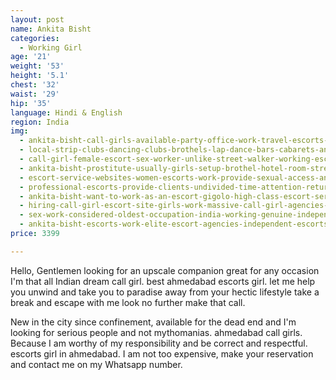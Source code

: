 ```yaml
---
layout: post
name: Ankita Bisht
categories:
  - Working Girl
age: '21'
weight: '53'
height: '5.1'
chest: '32'
waist: '29'
hip: '35'
language: Hindi & English
region: India
img:
  - ankita-bisht-call-girls-available-party-office-work-travel-escorts-service-agency-work.jpg
  - local-strip-clubs-dancing-clubs-brothels-lap-dance-bars-cabarets-ankita-bisht.jpg
  - call-girl-female-escort-sex-worker-unlike-street-walker-working-escorts.jpg
  - ankita-bisht-prostitute-usually-girls-setup-brothel-hotel-room-street-corner.jpg
  - escort-service-websites-women-escorts-work-provide-sexual-access-ankita-bisht.jpg
  - professional-escorts-provide-clients-undivided-time-attention-return-payment.jpg
  - ankita-bisht-want-to-work-as-an-escort-gigolo-high-class-escort-service.jpg
  - hiring-call-girl-escort-site-girls-work-massive-call-girl-agencies-ankita-bisht.jpg
  - sex-work-considered-oldest-occupation-india-working-genuine-independent-call-girl.jpg
  - ankita-bisht-escorts-work-elite-escort-agencies-independent-escorts.jpg
price: 3399

---
```


Hello, Gentlemen looking for an upscale companion great for any occasion I'm that all Indian dream call girl. best ahmedabad escorts girl. let me help you unwind and take you to paradise away from your hectic lifestyle take a break and escape with me look no further make that call.

New in the city since confinement, available for the dead end and I'm looking for serious people and not mythomanias. ahmedabad call girls. Because I am worthy of my responsibility and be correct and respectful. escorts girl in ahmedabad. I am not too expensive, make your reservation and contact me on my Whatsapp number.